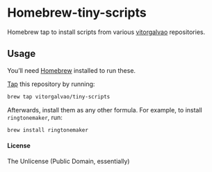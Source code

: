 # Homebrew-tiny-scripts

Homebrew tap to install scripts from various [vitorgalvao](https://github.com/vitorgalvao/) repositories.

## Usage

You’ll need [Homebrew](http://brew.sh/) installed to run these.

[Tap](https://github.com/Homebrew/brew/blob/master/docs/Taps.md) this repository by running:

```bash
brew tap vitorgalvao/tiny-scripts
```

Afterwards, install them as any other formula. For example, to install `ringtonemaker`, run:

```bash
brew install ringtonemaker
```

#### License

The Unlicense (Public Domain, essentially)
